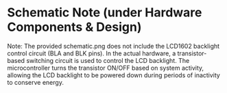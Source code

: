 # Schematic Note (under Hardware Components & Design)
Note: The provided schematic.png does not include the LCD1602 backlight control circuit (BLA and BLK pins). In the actual hardware, a transistor-based switching circuit is used to control the LCD backlight. The microcontroller turns the transistor ON/OFF based on system activity, allowing the LCD backlight to be powered down during periods of inactivity to conserve energy.

